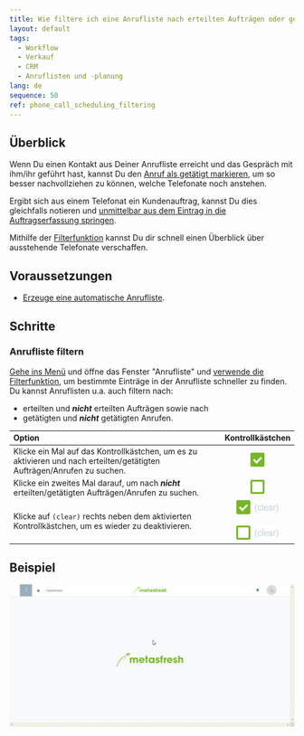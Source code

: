 ```yaml
---
title: Wie filtere ich eine Anrufliste nach erteilten Aufträgen oder getätigten Anrufen?
layout: default
tags:
  - Workflow
  - Verkauf
  - CRM
  - Anruflisten und -planung
lang: de
sequence: 50
ref: phone_call_scheduling_filtering
---
```


## Überblick
Wenn Du einen Kontakt aus Deiner Anrufliste erreicht und das Gespräch mit ihm/ihr geführt hast, kannst Du den [Anruf als getätigt markieren](Anrufplanung_Anruf_getaetigt), um so besser nachvollziehen zu können, welche Telefonate noch anstehen.

Ergibt sich aus einem Telefonat ein Kundenauftrag, kannst Du dies gleichfalls notieren und [unmittelbar aus dem Eintrag in die Auftragserfassung springen](Anrufplanung_Auftrag_erteilen).

Mithilfe der [Filterfunktion](Filterfunktion) kannst Du dir schnell einen Überblick über ausstehende Telefonate verschaffen.

## Voraussetzungen
- [Erzeuge eine automatische Anrufliste](Anruflisten_automatisch_generieren).

## Schritte

### Anrufliste filtern
[Gehe ins Menü](Menu) und öffne das Fenster "Anrufliste" und [verwende die Filterfunktion](Filterfunktion), um bestimmte Einträge in der Anrufliste schneller zu finden. Du kannst Anruflisten u.a. auch filtern nach:
 - erteilten und ***nicht*** erteilten Aufträgen sowie nach
 - getätigten und ***nicht*** getätigten Anrufen.

| Option | Kontrollkästchen |
| :--- | :---: |
| Klicke ein Mal auf das Kontrollkästchen, um es zu aktivieren und nach erteilten/getätigten Aufträgen/Anrufen zu suchen. | ![](assets/Checkbox_activated_tick.png) |
| Klicke ein zweites Mal darauf, um nach ***nicht*** erteilten/getätigten Aufträgen/Anrufen zu suchen. | ![](assets/Checkbox_activated_empty.png) |
| Klicke auf `(clear)` rechts neben dem aktivierten Kontrollkästchen, um es wieder zu deaktivieren. | ![](assets/Checkbox_clear_tick.png)<br><br> ![](assets/Checkbox_clear.png) |

## Beispiel
![](assets/Anrufplanung_Anrufe_filtern.gif)
